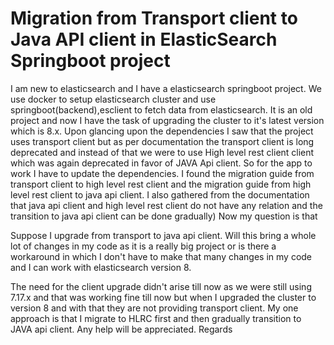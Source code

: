 
# Migration from Transport client to Java API client in ElasticSearch Springboot project

I am new to elasticsearch and I have a elasticsearch springboot project. We use docker to setup elasticsearch cluster and use springboot(backend),esclient to fetch data from elasticsearch. It is an old project and now I have the task of upgrading the cluster to it's latest version which is 8.x. Upon glancing upon the dependencies I saw that the project uses transport client but as per documentation the transport client is long deprecated and instead of that we were to use High level rest client client which was again deprecated in favor of JAVA Api client. So for the app to work I have to update the dependencies. I found the migration guide from transport client to high level rest client and the migration guide from high level rest client to java api client. I also gathered from the documentation that java api client and high level rest client do not have any relation and the transition to java api client can be done gradually)
Now my question is that

Suppose I upgrade from transport to java api client. Will this bring a whole lot of changes in my code as it is a really big project or is there a workaround in which I don't have to make that many changes in my code and I can work with elasticsearch version 8.

The need for the client upgrade didn't arise till now as we were still using 7.17.x and that was working fine till now but when I upgraded the cluster to version 8 and with that they are not providing transport client. My one approach is that I migrate to HLRC first and then gradually transition to JAVA api client.
Any help will be appreciated.
Regards

        